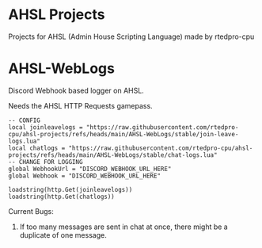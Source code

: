 # AHSL Projects

Projects for AHSL (Admin House Scripting Language) made by rtedpro-cpu



# AHSL-WebLogs

Discord Webhook based logger on AHSL.

Needs the AHSL HTTP Requests gamepass.

```ahsl
-- CONFIG
local joinleavelogs = "https://raw.githubusercontent.com/rtedpro-cpu/ahsl-projects/refs/heads/main/AHSL-WebLogs/stable/join-leave-logs.lua"
local chatlogs = "https://raw.githubusercontent.com/rtedpro-cpu/ahsl-projects/refs/heads/main/AHSL-WebLogs/stable/chat-logs.lua"
-- CHANGE FOR LOGGING
global WebhookUrl = "DISCORD_WEBHOOK_URL_HERE"
global Webhook = "DISCORD_WEBHOOK_URL_HERE"

loadstring(http.Get(joinleavelogs))
loadstring(http.Get(chatlogs))
```


Current Bugs:

1. If too many messages are sent in chat at once, there might be a duplicate of one message.
